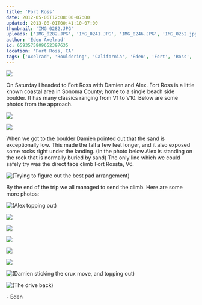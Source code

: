 ```yaml
---
title: 'Fort Ross'
date: 2012-05-06T12:08:00-07:00
updated: 2013-08-01T00:41:10-07:00
thumbnail: 'IMG_0282.JPG'
uploads: ['IMG_0282.JPG', 'IMG_0241.JPG', 'IMG_0246.JPG', 'IMG_0252.jpg', 'IMG_0256.jpg', 'IMG_0272.JPG', 'IMG_0273.JPG', 'IMG_0274.JPG', 'IMG_0275.JPG', 'IMG_0276.JPG', 'IMG_0277.JPG', 'IMG_0287.JPG']
author: 'Eden Axelrad'
id: 6593575809652397635
location: 'Fort Ross, CA'
tags: ['Axelrad', 'Bouldering', 'California', 'Eden', 'Fort', 'Ross', 'Rossta']
---
```


![](uploads/IMG_0282.JPG)

On Saturday I headed to Fort Ross with Damien and Alex. Fort Ross is a little known coastal area in Sonoma County; home to a single beach side boulder. It has many classics ranging from V1 to V10. Below are some photos from the approach.

![](uploads/IMG_0241.JPG)

![](uploads/IMG_0246.JPG)

When we got to the boulder Damien pointed out that the sand is exceptionally low. This made the fall a few feet longer, and it also exposed some rocks right under the landing. (In the photo below Alex is standing on the rock that is normally buried by sand) The only line which we could safely try was the direct face climb Fort Rossta, V6.

![(Trying to figure out the best pad arrangement)](uploads/IMG_0252.jpg)

By the end of the trip we all managed to send the climb. Here are some more photos:

![(Alex topping out)](uploads/IMG_0256.jpg)

![](uploads/IMG_0272.JPG)

![](uploads/IMG_0273.JPG)

![](uploads/IMG_0274.JPG)

![](uploads/IMG_0275.JPG)

![](uploads/IMG_0276.JPG)

![(Damien sticking the crux move, and topping out)](uploads/IMG_0277.JPG)

![(The drive back)](uploads/IMG_0287.JPG)

\- Eden
